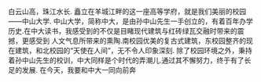    白云山高，珠江水长.
   矗立在羊城江畔的这一座高等学府，就是我们美丽的校园——中山大学.
   中山大学，简称中大，是由孙中山先生一手创立的，有着百年办学历史.在中大读书，我感受到的不仅是目睹现代建筑与红砖绿瓦交融时带来的震撼，更感受到
人文气息所带来的熏陶.南校园优美的复古式建筑，东校园整齐的现在建筑，和北校园的“天使在人间”，无不令人印象深刻.
   除了校园环境之外，秉持着孙中山先生的校训，中大同样是个时代的弄潮儿.通过其不懈努力，终于有了长足的发展.
   在今天，我要和中大一同向前奔